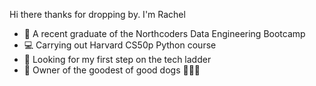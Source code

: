    Hi there thanks for dropping by. I'm Rachel 
- 🥳 A recent graduate of the Northcoders Data Engineering Bootcamp
- 💻 Carrying out Harvard CS50p Python course
- 👯 Looking for my first step on the tech ladder 
- 💟 Owner of the goodest of good dogs 🦮🐕‍🦺
